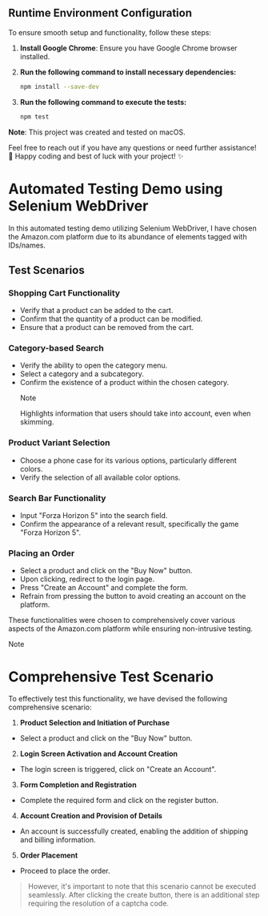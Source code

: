 ## Runtime Environment Configuration

To ensure smooth setup and functionality, follow these steps:

1. **Install Google Chrome**: Ensure you have Google Chrome browser installed.

2. **Run the following command to install necessary dependencies:**

   ```bash
   npm install --save-dev
   ```

3. **Run the following command to execute the tests:**

   ```bash
   npm test
   ```

**Note**: This project was created and tested on macOS.

Feel free to reach out if you have any questions or need further assistance! 🚀 Happy coding and best of luck with your project! ✨

# Automated Testing Demo using Selenium WebDriver

In this automated testing demo utilizing Selenium WebDriver, I have chosen the Amazon.com platform due to its abundance of elements tagged with IDs/names.

## Test Scenarios

### Shopping Cart Functionality

- Verify that a product can be added to the cart.
- Confirm that the quantity of a product can be modified.
- Ensure that a product can be removed from the cart.

### Category-based Search

- Verify the ability to open the category menu.
- Select a category and a subcategory.
- Confirm the existence of a product within the chosen category.
  > [!NOTE]
  > Highlights information that users should take into account, even when skimming.

### Product Variant Selection

- Choose a phone case for its various options, particularly different colors.
- Verify the selection of all available color options.

### Search Bar Functionality

- Input "Forza Horizon 5" into the search field.
- Confirm the appearance of a relevant result, specifically the game "Forza Horizon 5".

### Placing an Order

- Select a product and click on the "Buy Now" button.
- Upon clicking, redirect to the login page.
- Press "Create an Account" and complete the form.
- Refrain from pressing the button to avoid creating an account on the platform.

These functionalities were chosen to comprehensively cover various aspects of the Amazon.com platform while ensuring non-intrusive testing.

> [!NOTE]
>
> # Comprehensive Test Scenario
>
> To effectively test this functionality, we have devised the following comprehensive scenario:
>
> 1.  **Product Selection and Initiation of Purchase**
>
> - Select a product and click on the "Buy Now" button.
>
> 2.  **Login Screen Activation and Account Creation**
>
> - The login screen is triggered, click on "Create an Account".
>
> 3.  **Form Completion and Registration**
>
> - Complete the required form and click on the register button.
>
> 4.  **Account Creation and Provision of Details**
>
> - An account is successfully created, enabling the addition of shipping and billing information.
>
> 5.  **Order Placement**
>
> - Proceed to place the order.
>
> > However, it's important to note that this scenario cannot be executed seamlessly. After clicking the create button, there is an additional step requiring the resolution of a captcha code.
